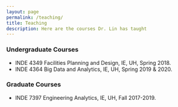 ```yaml
---
layout: page
permalink: /teaching/
title: Teaching
description: Here are the courses Dr. Lin has taught
---
```


### **Undergraduate Courses**

* INDE 4349 Facilities Planning and Design, IE, UH, Spring 2018.      
* INDE 4364 Big Data and Analytics, IE, UH, Spring 2019 & 2020.     

### **Graduate Courses**

* INDE 7397 Engineering Analytics, IE, UH, Fall 2017-2019.    
